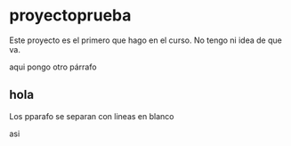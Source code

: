 # proyectoprueba
Este proyecto es el primero que hago en el curso. No tengo ni idea de que va.

aqui pongo otro párrafo

## hola


Los pparafo se separan con lineas en blanco

asi
